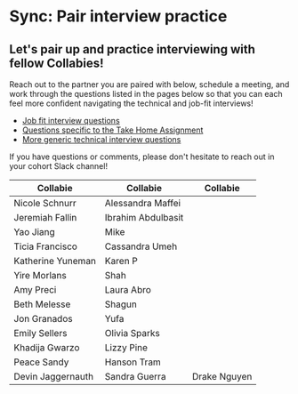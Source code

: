 # Sync: Pair interview practice

## Let's pair up and practice interviewing with fellow Collabies!

Reach out to the partner you are paired with below, schedule a meeting, and work through the questions listed in the pages below so that you can each feel more confident navigating the technical and job-fit interviews!

* [Job fit interview questions](../resources/job-fit-interview-questions.md)
* [Questions specific to the Take Home Assignment](../session-docs/complete-take-home-assignment.md)
* [More generic technical interview questions](../resources/technical-interview-questions.md)

If you have questions or comments, please don't hesitate to reach out in your cohort Slack channel!


| Collabie | Collabie | Collabie |
| ---- | ---- | ---- |
Nicole Schnurr | 	Alessandra Maffei
Jeremiah Fallin | 	Ibrahim Abdulbasit
Yao Jiang | 	Mike
Ticia Francisco | 	Cassandra Umeh
Katherine Yuneman | 	Karen P
Yire Morlans | 	Shah
Amy Preci | 	Laura Abro
Beth Melesse | 	Shagun
Jon Granados | 	Yufa
Emily Sellers | 	Olivia Sparks
Khadija Gwarzo | 	Lizzy Pine
Peace Sandy | 	Hanson Tram
Devin Jaggernauth | 	Sandra Guerra |  Drake Nguyen
